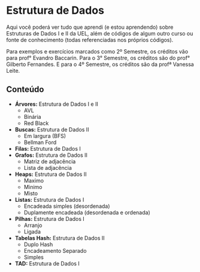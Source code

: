 # Estrutura de Dados

Aqui você poderá ver tudo que aprendi (e estou aprendendo) sobre Estruturas de Dados I e II da UEL, além de códigos de algum outro curso ou fonte de conhecimento (todas referenciadas nos próprios códigos). 

Para exemplos e exercícios marcados como 2º Semestre, os créditos vão para prof° Evandro Baccarin. Para o 3° Semestre, os créditos são do prof° Gilberto Fernandes. E para o 4º Semestre, os créditos são da profª Vanessa Leite.

## Conteúdo

* **Árvores:** Estrutura de Dados I e II
    - AVL
    - Binária
    - Red Black
* **Buscas:** Estrutura de Dados II
    - Em largura (BFS)
    - Bellman Ford
* **Filas:** Estrutura de Dados I
* **Grafos:** Estrutura de Dados II
    - Matriz de adjacência
    - Lista de adjacência
* **Heaps:** Estrutura de Dados II
    - Maximo 
    - Minimo
    - Misto
* **Listas:** Estrutura de Dados I
    - Encadeada simples (desordenada)
    - Duplamente encadeada (desordenada e ordenada)
* **Pilhas:** Estrutura de Dados I
    - Arranjo
    - Ligada
* **Tabelas Hash:** Estrutura de Dados II
    - Duplo Hash
    - Encadeamento Separado
    - Simples
* **TAD:** Estrutura de Dados I